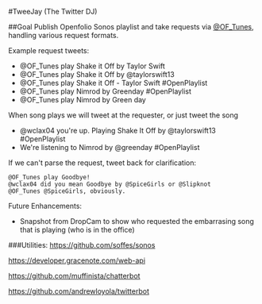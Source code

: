 #TweeJay (The Twitter DJ)

##Goal
Publish Openfolio Sonos playlist and take requests via [@OF_Tunes](http://twitter.com/of_tunes), handling various request formats.  

Example request tweets:
- @OF_Tunes play Shake it Off by Taylor Swift
- @OF_Tunes play Shake it Off by @taylorswift13
- @OF_Tunes play Shake it Off - Taylor Swift #OpenPlaylist
- @OF_Tunes play Nimrod by Greenday #OpenPlaylist
- @OF_Tunes play Nimrod by Green day

When song plays we will tweet at the requester, or just tweet the song
- @wclax04 you're up.  Playing Shake It Off by @taylorswift13 #OpenPlaylist
- We're listening to Nimrod by @greenday #OpenPlaylist

If we can't parse the request, tweet back for clarification:
```
@OF_Tunes play Goodbye!
@wclax04 did you mean Goodbye by @SpiceGirls or @Slipknot
@OF_Tunes @SpiceGirls, obviously.
```

Future Enhancements:
- Snapshot from DropCam to show who requested the embarrasing song that is playing (who is in the office)
 
###Utilities:
https://github.com/soffes/sonos

https://developer.gracenote.com/web-api

https://github.com/muffinista/chatterbot

https://github.com/andrewloyola/twitterbot 

